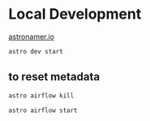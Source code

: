 # Local Development

[astronamer.io](https://www.astronomer.io/)

```bash
astro dev start
```

## to reset metadata

```bash
astro airflow kill

astro airflow start
```